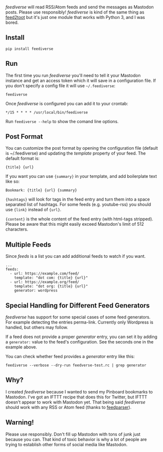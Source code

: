 *feediverse* will read RSS/Atom feeds and send the messages as Mastodon posts.
Please use responsibly! *feediverse* is kind of the same thing as [feed2toot]
but it's just one module that works with Python 3, and I was bored.

## Install

    pip install feediverse

## Run

The first time you run *feediverse* you'll need to tell it your Mastodon
instance and get an access token which it will save in a configuration file. If
you don't specify a config file it will use `~/.feediverse`:

    feediverse

Once *feediverse* is configured you can add it to your crontab:

    */15 * * * * /usr/local/bin/feediverse    

Run `feediverse --help` to show the comand line options.


## Post Format

You can customize the post format by opening the configuration file (default is
~/.feediverse) and updating the *template* property of your feed. The default
format is:

    {title} {url}

If you want you can use `{summary}` in your template, and add boilerplate text
like so:

    Bookmark: {title} {url} {summary}

`{hashtags}` will look for tags in the feed entry and turn them into a space
separated list of hashtags. For some feeds (e.g. youtube-rss) you should use `{link}` instead of `{url}`.

`{content}` is the whole content of the feed entry (with html-tags
stripped). Please be aware that this might easily exceed Mastodon's
limit of 512 characters.


## Multiple Feeds

Since *feeds* is a list you can add additional feeds to watch if you want.

    ...
    feeds:
      - url: https://example.com/feed/
        template: "dot com: {title} {url}"
      - url: https://example.org/feed/
        template: "dot org: {title} {url}"
        generator: wordpress


## Special Handling for Different Feed Generators

*feediverse* has support for some special cases of some feed
generators. For example detecting the entries perma-link. Currently
only Wordpress is handled, but others may follow.

If a feed does not provide a proper *generator* entry, you can set it
by adding a `generator:` value to the feed's configuration. See the
seconds one in the example above.

You can check whether feed provides a *generator* entry like this:

    feediverse --verbose --dry-run feedverse-test.rc | grep generator

## Why?

I created *feediverse* because I wanted to send my Pinboard bookmarks to
Mastodon.  I've got an IFTTT recipe that does this for Twitter, but IFTTT
doesn't appear to work with Mastodon yet. That being said *feediverse* should
work with any RSS or Atom feed (thanks to [feedparser]).

## Warning!

Please use responsibly. Don't fill up Mastodon with tons of junk just because
you can. That kind of toxic behavior is why a lot of people are trying to
establish other forms of social media like Mastodon.

[feed2toot]: https://gitlab.com/chaica/feed2toot/
[feedparser]: http://feedparser.org/

